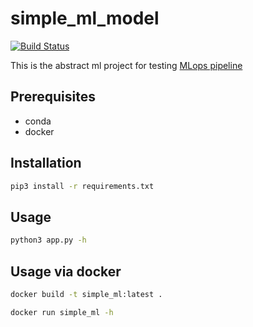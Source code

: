 # simple_ml_model
[![Build Status](http://194.67.111.68:8081/buildStatus/icon?job=test_folder%2Ftest_multibranch%2Fmaster)](http://194.67.111.68:8081/job/test_folder/job/test_multibranch/job/master/)


This is the abstract ml project for testing [MLops pipeline](https://github.com/ChesnovAE/MLops_setup)

## Prerequisites

- conda
- docker

## Installation

```bash
pip3 install -r requirements.txt
```

## Usage

```bash
python3 app.py -h
```

## Usage via docker

```bash
docker build -t simple_ml:latest .
```

```bash
docker run simple_ml -h
```
